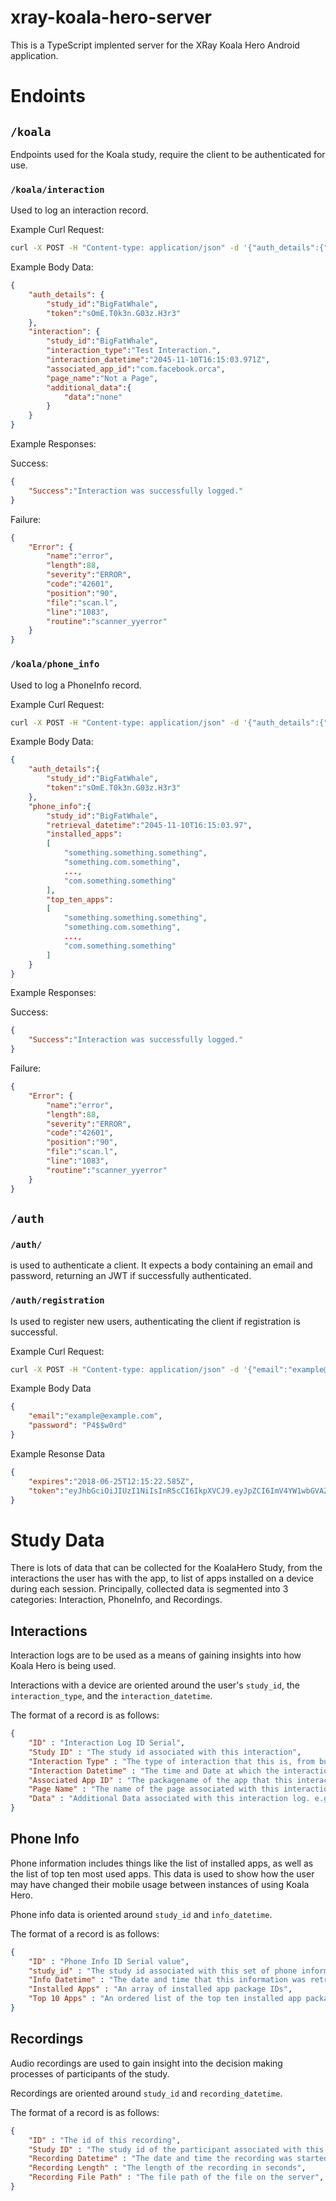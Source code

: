 # xray-koala-hero-server

This is a TypeScript implented server for the XRay Koala Hero Android application.



# Endoints

## `/koala`
Endpoints used for the Koala study, require the client to be authenticated for use.

### `/koala/interaction`

Used to log an interaction record.

Example Curl Request:
```bash
curl -X POST -H "Content-type: application/json" -d '{"auth_details":{"study_id":"BigFatWhale", "token":"sOmE.T0k3n.G03z.H3r3"}, "interaction":{"study_id":"BigFatWhale", "interaction_type":"Test Interaction.","interaction_datetime":"2045-11-10T16:15:03.971Z", "associated_app_id":"com.facebook.orca", "page_name":"Not a Page", "additional_data":{"data":"none"}}}' localhost:8084/koala/interaction
```

Example Body Data:
```json
{
    "auth_details": {
        "study_id":"BigFatWhale",
        "token":"sOmE.T0k3n.G03z.H3r3"
    },
    "interaction": {
        "study_id":"BigFatWhale",
        "interaction_type":"Test Interaction.",
        "interaction_datetime":"2045-11-10T16:15:03.971Z",
        "associated_app_id":"com.facebook.orca",
        "page_name":"Not a Page",
        "additional_data":{
            "data":"none"
        }
    }
}
```

Example Responses:

Success:
```json
{
    "Success":"Interaction was successfully logged."
}
```

Failure:
```json
{
    "Error": {
        "name":"error",
        "length":88,
        "severity":"ERROR",
        "code":"42601",
        "position":"90",
        "file":"scan.l",
        "line":"1083",
        "routine":"scanner_yyerror"
    }
}
```


### `/koala/phone_info`
Used to log a PhoneInfo record.

Example Curl Request:
```bash
curl -X POST -H "Content-type: application/json" -d '{"auth_details":{"study_id":"BigFatWhale", "token":"sOmE.T0k3n.G03z.H3r3"}, "phone_info":{"study_id":"BigFatWhale", "retrieval_datetime":"2045-11-10T16:15:03.97", "installed_apps":["com.facebook.orca","something.something.com"], "top_ten_apps":["something.something.something", "something.com.something", "com.something.something"]}}' localhost:8084/koala/phone_info
```

Example Body Data:
```json
{
    "auth_details":{
        "study_id":"BigFatWhale",
        "token":"sOmE.T0k3n.G03z.H3r3"
    },
    "phone_info":{
        "study_id":"BigFatWhale",
        "retrieval_datetime":"2045-11-10T16:15:03.97",
        "installed_apps":
        [
            "something.something.something",
            "something.com.something",
            ...,
            "com.something.something"
        ],
        "top_ten_apps":
        [
            "something.something.something",
            "something.com.something",
            ...,
            "com.something.something"
        ]
    }
}
```

Example Responses:

Success:
```json
{
    "Success":"Interaction was successfully logged."
}
```

Failure:
```json
{
    "Error": {
        "name":"error",
        "length":88,
        "severity":"ERROR",
        "code":"42601",
        "position":"90",
        "file":"scan.l",
        "line":"1083",
        "routine":"scanner_yyerror"
    }
}
```

## `/auth`

### `/auth/`

is used to authenticate a client. It expects a body containing an email and password, returning an JWT if successfully authenticated.



### `/auth/registration`

Is used to register new users, authenticating the client if registration is successful.



Example Curl Request:
```bash
curl -X POST -H "Content-type: application/json" -d '{"email":"example@example.com", "password":"P4$$w0rd"}' "localhost:8084/auth/registration"

```
Example Body Data
```JSON
{
    "email":"example@example.com",
    "password": "P4$$w0rd"
}
```

Example Resonse Data
```JSON
{
    "expires":"2018-06-25T12:15:22.585Z",
    "token":"eyJhbGciOiJIUzI1NiIsInR5cCI6IkpXVCJ9.eyJpZCI6ImV4YW1wbGVAZXhhbXBsZS5jb20iLCJpYXQiOjE1Mjk4NDI1MjIsImV4cCI6MTUyOTkyODkyMn0.17fT6N0WB9WvG73afngaRF2-m_ZVxOuFH3Vj4NjvJZY"
}
```

# Study Data
There is lots of data that can be collected for the KoalaHero Study, from the interactions the user has with the app, to list of apps installed on a device during each session. Principally, collected data is segmented into 3 categories: Interaction, PhoneInfo, and Recordings.

## Interactions
Interaction logs are to be used as a means of gaining insights into how Koala Hero is being used.

Interactions with a device are oriented around the user's `study_id`, the `interaction_type`, and the `interaction_datetime`.

The format of a record is as follows:
```json
{
    "ID" : "Interaction Log ID Serial",
    "Study ID" : "The study id associated with this interaction",
    "Interaction Type" : "The type of interaction that this is, from button press, to map click",
    "Interaction Datetime" : "The time and Date at which the interaction log was recorded.",
    "Associated App ID" : "The packagename of the app that this interaction log is associated with, an empty string if it's not associated",
    "Page Name" : "The name of the page associated with this interaction log. e.g. 'map_view', or 'detail_host_view'",
    "Data" : "Additional Data associated with this interaction log. e.g. co-ordinates of map press"
}

```

## Phone Info
Phone information includes things like the list of installed apps, as well as the list of top ten most used apps. This data is used to show how the user may have changed their mobile usage between instances of using Koala Hero.

Phone info data is oriented around `study_id` and `info_datetime`.

The format of a record is as follows:
```json
{
    "ID" : "Phone Info ID Serial value",
    "study_id" : "The study id associated with this set of phone information",
    "Info Datetime" : "The date and time that this information was retrieved.",
    "Installed Apps" : "An array of installed app package IDs",
    "Top 10 Apps" : "An ordered list of the top ten installed app package name"
}
```

## Recordings
Audio recordings are used to gain insight into the decision making processes of participants of the study.

Recordings are oriented around `study_id` and `recording_datetime`.

The format of a record is as follows:
```json
{
    "ID" : "The id of this recording",
    "Study ID" : "The study id of the participant associated with this recording.",
    "Recording Datetime" : "The date and time the recording was started",
    "Recording Length" : "The length of the recording in seconds",
    "Recording File Path" : "The file path of the file on the server",
}
```